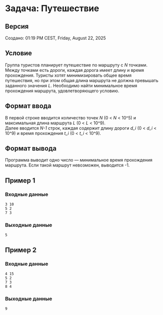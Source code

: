 # Задача: Путешествие

## Версия
Создано: 01:19 PM CEST, Friday, August 22, 2025

## Условие

Группа туристов планирует путешествие по маршруту с _N_ точками. Между точками есть дороги, каждая дорога имеет длину и время прохождения. Туристы хотят минимизировать общее время путешествия, но при этом общая длина маршрута не должна превышать заданного значения _L_. Необходимо найти минимальное время прохождения маршрута, удовлетворяющего условию.

## Формат ввода

В первой строке вводится количество точек _N_ (0 < _N_ < 10^5) и максимальная длина маршрута _L_ (0 < _L_ < 10^9).  
Далее вводится _N-1_ строк, каждая содержит длину дороги _d_i_ (0 < _d_i_ < 10^9) и время прохождения _t_i_ (0 < _t_i_ < 10^9).

## Формат вывода

Программа выводит одно число — минимальное время прохождения маршрута. Если такой маршрут невозможен, выводится -1.

## Пример 1

### Входные данные
```
3 10
5 2
7 3
```

### Выходные данные
```
5
```

## Пример 2

### Входные данные
```
4 15
5 2
7 3
8 4
```

### Выходные данные
```
9
```